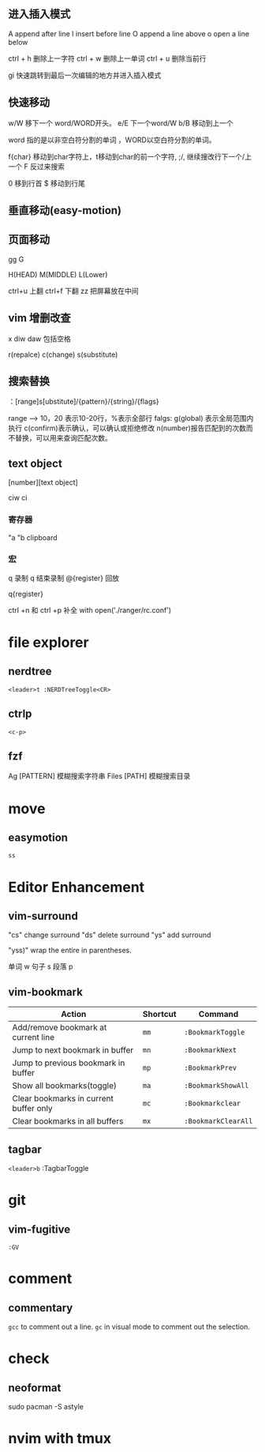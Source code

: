 ## 进入插入模式
A append after line
I insert before line
O append a line above
o open a line below

ctrl + h 删除上一字符
ctrl + w 删除上一单词
ctrl + u 删除当前行

gi 快速跳转到最后一次编辑的地方并进入插入模式


## 快速移动

w/W 移下一个 word/WORD开头。 e/E 下一个word/W
b/B 移动到上一个

word 指的是以非空白符分割的单词 ，WORD以空白符分割的单词。

f{char} 移动到char字符上，t移动到char的前一个字符, ;/, 继续搜改行下一个/上一个
F 反过来搜索

0 移到行首
$ 移动到行尾


## 垂直移动(easy-motion)

## 页面移动
gg
G

H(HEAD)
M(MIDDLE)
L(Lower)

ctrl+u 上翻
ctrl+f 下翻
zz 把屏幕放在中间

## vim 增删改查

x 
diw 
daw 包括空格


r(repalce)
c(change)
s(substitute)

## 搜索替换
：[range]s[ubstitute]/{pattern}/{string}/{flags}

range --> 10，20 表示10-20行，%表示全部行
falgs:
	g(global) 表示全局范围内执行
	c(confirm)表示确认，可以确认或拒绝修改
	n(number)报告匹配到的次数而不替换，可以用来查询匹配次数。


## text object

[number]<command>[text object]


ciw
ci

### 寄存器
"a
"b
clipboard

### 宏
q 录制
q 结束录制
@{register} 回放

q{register}

ctrl +n 和 ctrl +p 补全
with open('./ranger/rc.conf')











# file explorer
## nerdtree
`<leader>t :NERDTreeToggle<CR>`

## ctrlp
`<c-p>`

## fzf
Ag [PATTERN] 模糊搜索字符串
Files [PATH] 模糊搜索目录


# move
## easymotion
`ss`

# Editor Enhancement
## vim-surround
"cs"  change surround
"ds"  delete surround
"ys"  add surround

"yss)" wrap the entire in parentheses.

单词 w
句子 s
段落 p


## vim-bookmark

| Action                                 | Shortcut | Command             |
|----------------------------------------|----------|---------------------|
| Add/remove bookmark at current line    | `mm`     | `:BookmarkToggle`   |
| Jump to next bookmark in buffer        | `mn`     | `:BookmarkNext`     |
| Jump to previous bookmark in buffer    | `mp`     | `:BookmarkPrev`     |
| Show all bookmarks(toggle)             | `ma`     | `:BookmarkShowAll`  |
| Clear bookmarks in current buffer only | `mc`     | `:Bookmarkclear`    |
| Clear bookmarks in all buffers         | `mx`     | `:BookmarkClearAll` |


## tagbar

`<leader>b` :TagbarToggle<CR>

# git
## vim-fugitive
`:GV`


# comment
## commentary
`gcc` to comment out a line.
`gc` in visual mode to comment out the selection.


# check
## neoformat
sudo pacman -S astyle


# nvim with tmux
